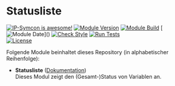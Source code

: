 # Statusliste

[![IP-Symcon is awesome!](https://img.shields.io/badge/IP--Symcon-6.1-blue.svg)](https://www.symcon.de)
[![Module Version](https://img.shields.io/badge/Module_Version-1.0-blue.svg)]()
[![Module Build](https://img.shields.io/badge/Module_Build-2-blue.svg)]()
[![Module Date](https://img.shields.io/badge/Module_Date-20231215_(15.12.2023)-blue.svg)]()  
[![Check Style](https://github.com/ubittner/Statusliste/workflows/Check%20Style/badge.svg)](https://github.com/ubittner/Statusliste/actions)
[![Run Tests](https://github.com/ubittner/Statusliste/workflows/Run%20Tests/badge.svg)](https://github.com/ubittner/Statusliste/actions)  
[![License](https://img.shields.io/badge/License-CC%20BY--NC--SA%204.0-green.svg)](https://creativecommons.org/licenses/by-nc-sa/4.0/)

Folgende Module beinhaltet dieses Repository (in alphabetischer Reihenfolge):

- __Statusliste__ ([Dokumentation](Statusliste))  
  Dieses Modul zeigt den (Gesamt-)Status von Variablen an.